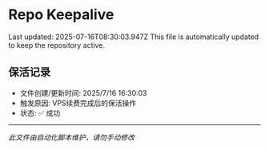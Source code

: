 # Repo Keepalive

Last updated: 2025-07-16T08:30:03.947Z
This file is automatically updated to keep the repository active.

## 保活记录
- 文件创建/更新时间: 2025/7/16 16:30:03
- 触发原因: VPS续费完成后的保活操作
- 状态: ✅ 成功

---
*此文件由自动化脚本维护，请勿手动修改*

